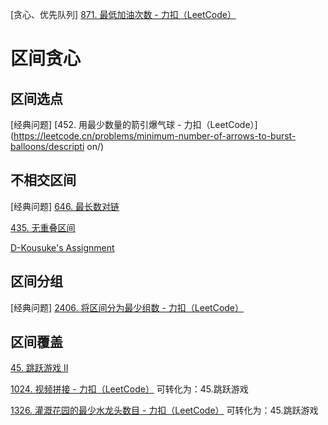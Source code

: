 [贪心、优先队列]  [871. 最低加油次数 - 力扣（LeetCode）](https://leetcode.cn/problems/minimum-number-of-refueling-stops/description/)

# 区间贪心

## 区间选点

[经典问题]  [452. 用最少数量的箭引爆气球 - 力扣（LeetCode）](https://leetcode.cn/problems/minimum-number-of-arrows-to-burst-balloons/descripti on/)

## 不相交区间

[经典问题]  [646. 最长数对链](https://leetcode.cn/problems/maximum-length-of-pair-chain/)

[435. 无重叠区间](https://leetcode.cn/problems/non-overlapping-intervals/) 

[D-Kousuke's Assignment](https://codeforces.com/contest/2033/problem/D)

## 区间分组

[经典问题]  [2406. 将区间分为最少组数 - 力扣（LeetCode）](https://leetcode.cn/problems/divide-intervals-into-minimum-number-of-groups/description/)

## 区间覆盖

 [45. 跳跃游戏 II](https://leetcode.cn/problems/jump-game-ii/) 

[1024. 视频拼接 - 力扣（LeetCode）](https://leetcode.cn/problems/video-stitching/) 可转化为：45.跳跃游戏

[1326. 灌溉花园的最少水龙头数目 - 力扣（LeetCode）](https://leetcode.cn/problems/minimum-number-of-taps-to-open-to-water-a-garden/description/) 可转化为：45.跳跃游戏

